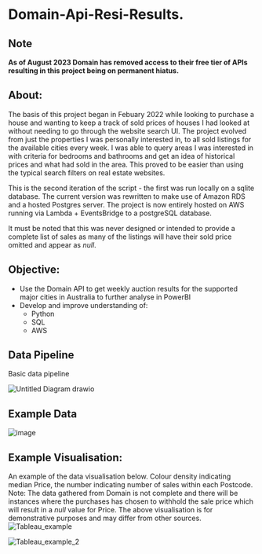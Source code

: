 # Domain-Api-Resi-Results.

## Note 
**As of August 2023 Domain has removed access to their free tier of APIs resulting in this project being on permanent hiatus.**

## About:
The basis of this project began in Febuary 2022 while looking to purchase a house and wanting to keep a track of sold prices of houses I had looked at without needing to go through the website search UI. The project evolved from just the properties I was personally interested in, to all sold listings for the available cities every week. I was able to query areas I was interested in with criteria for bedrooms and bathrooms and get an idea of historical prices and what had sold in the area. This proved to be easier than using the typical search filters on real estate websites. 

This is the second iteration of the script - the first was run locally on a sqlite database. The current version was rewritten to make use of Amazon RDS and a hosted Postgres server. The project is now entirely hosted on AWS running via Lambda + EventsBridge to a postgreSQL database.

It must be noted that this was never designed or intended to provide a complete list of sales as many of the listings will have their sold price omitted and appear as *null*. 

## Objective: 
- Use the Domain API to get weekly auction results for the supported major cities in Australia to further analyse in PowerBI
- Develop and improve understanding of:
  - Python
  - SQL
  - AWS


## Data Pipeline
Basic data pipeline

![Untitled Diagram drawio](https://github.com/AJardelH/Resi-Results/assets/113073854/00f7465b-f485-4c6a-b4f1-5bbbe109b193)

## Example Data

![image](https://github.com/AJardelH/Resi-Results/assets/113073854/ee52ad27-7b96-4b5f-ab3f-62b9f5ea93dd)






## Example Visualisation:
An example of the data visualisation below. Colour density indicating median Price, the number indicating number of sales within each Postcode.
Note: The data gathered from Domain is not complete and there will be instances where the purchases has chosen to withhold the sale price which will result in a _null_ value for Price. The above visualisation is for demonstrative purposes and may differ from other sources. 
![Tableau_example](https://user-images.githubusercontent.com/113073854/206088732-b924e4b1-7cd4-4350-af72-eb5d15a2086e.PNG)

![Tableau_example_2](https://user-images.githubusercontent.com/113073854/206089729-b35fb7f7-abd1-4916-ba3c-ff13256f3313.PNG)

